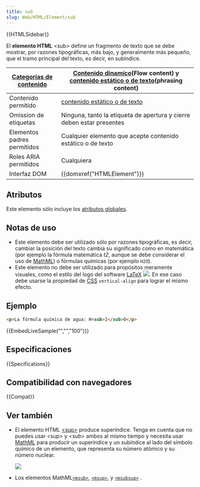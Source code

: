 ```yaml
---
title: sub
slug: Web/HTML/Element/sub
---
```


{{HTMLSidebar}}

El **elemento HTML** \<sub> define un fragmento de texto que se debe mostrar, por razones tipográficas, más bajo, y generalmente más pequeño, que el tramo principal del texto, es decir, en subíndice.

| [Categorías de contenido](/es/docs/Web/HTML/Content_categories) | [Contenido dinamíco](/es/docs/Web/HTML/Content_categories#Contenido_din%C3%A1mico)(Flow content) y [contenido estático o de texto](/es/docs/Web/HTML/Content_categories#Contenido_est%C3%A1tico_o_de_texto)(phrasing content) |
| --------------------------------------------------------------- | ----------------------------------------------------------------------------------------------------------------------------------------------------------------------------------------------------------------------------- |
| Contenido permitido                                             | [contenido estático o de texto](/es/docs/Web/HTML/Content_categories#Contenido_est%C3%A1tico_o_de_texto)                                                                                                                      |
| Omission de etiquetas                                           | Ninguna, tanto la etiqueta de apertura y cierre deben estar presentes                                                                                                                                                         |
| Elementos padres permitidos                                     | Cualquier elemento que acepte contenido estático o de texto                                                                                                                                                                   |
| Roles ARIA permitidos                                           | Cualquiera                                                                                                                                                                                                                    |
| Interfaz DOM                                                    | {{domxref("HTMLElement")}}                                                                                                                                                                                                    |

## Atributos

Este elemento sólo incluye los [atributos globales](/es/docs/Web/HTML/Global_attributes).

## Notas de uso

- Este elemento debe ser utilizado sólo por razones tipográficas, es decir, cambiar la posición del texto cambia su significado como en matemática (por ejemplo la fórmula matemática _t2_, aunque se debe considerar el uso de [MathML](/es/docs/Web/MathML)) o fórmulas químicas (por ejemplo `H2O`).
- Este elemento no debe ser utilizado para propósitos meramente visuales, como el estilo del logo del software [LaTeX](https://es.wikipedia.org/wiki/LaTeX) [![](https://upload.wikimedia.org/wikipedia/commons/thumb/9/92/LaTeX_logo.svg/1200px-LaTeX_logo.svg.png)](https://upload.wikimedia.org/wikipedia/commons/thumb/9/92/LaTeX_logo.svg/1200px-LaTeX_logo.svg.png). En ese caso debe usarse la propiedad de [CSS](/es/docs/Web/CSS) `vertical-align` para lograr el mismo efecto.

## Ejemplo

```html
<p>La fórmula química de agua: H<sub>2</sub>O</p>
```

{{EmbedLiveSample("","","100")}}

## Especificaciones

{{Specifications}}

## Compatibilidad con navegadores

{{Compat}}

## Ver también

- El elemento HTML [\<sup>](/es/docs/Web/HTML/Element/sup) produce superíndice. Tenga en cuenta que no puedes usar \<sup> y \<sub> ambos al mismo tiempo y necesita usar [MathML](/es/docs/Web/MathML) para producir un superíndice y un subíndice al lado del símbolo químico de un elemento, que representa su número atómico y su número nuclear.

  ![](https://upload.wikimedia.org/wikipedia/commons/thumb/d/db/Element_identity.png/220px-Element_identity.png)

- Los elementos MathML[`<msub>`](/es/docs/Web/MathML/Element/msub), [`<msup>`](/es/docs/Web/MathML/Element/msup), y [`<msubsup>`](/es/docs/Web/MathML/Element/msubsup) .
